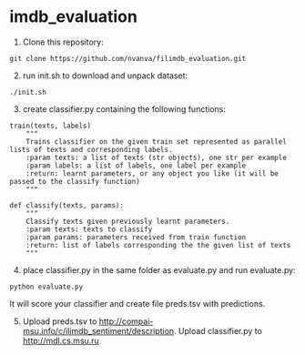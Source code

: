 # imdb_evaluation

1. Clone this repository:
```
git clone https://github.com/nvanva/filimdb_evaluation.git
```

2. run init.sh to download and unpack dataset:
```
./init.sh
```

3. create classifier.py containing the following functions:
```
train(texts, labels)
    """
    Trains classifier on the given train set represented as parallel lists of texts and corresponding labels.
    :param texts: a list of texts (str objects), one str per example
    :param labels: a list of labels, one label per example
    :return: learnt parameters, or any object you like (it will be passed to the classify function) 
    """

def classify(texts, params):
    """
    Classify texts given previously learnt parameters.
    :param texts: texts to classify
    :param params: parameters received from train function
    :return: list of labels corresponding the the given list of texts
    """
```
4. place classifier.py in the same folder as evaluate.py and run evaluate.py:
```
python evaluate.py
```

It will score your classifier and create file preds.tsv with predictions.

5. Upload preds.tsv to http://compai-msu.info/c/ilimdb_sentiment/description.
Upload classifier.py to http://mdl.cs.msu.ru
